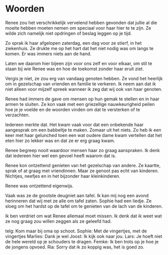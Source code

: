 Woorden
=======

Renee zou het verschrikkelijk vervelend hebben gevonden dat jullie al
die moeite hebben moeten nemen om speciaal voor haar hier te te
zijn. Ze wilde zich namelijk niet opdringen of beslag leggen op je
tijd.

Zo sprak ik haar afgelopen zaterdag, een dag voor ze stierf, in het
ziekenhuis. Ze drukte me op het hart dat het niet nodig was om langs
te komen. Er was immers niets aan de hand.

Laten we daarom hier bijeen zijn voor ons zelf en voor elkaar, om stil
te staan bij wie Renee was en hoe de toekomst zonder haar eruit ziet.

Vergis je niet, ze zou erg van vandaag genoten hebben. Ze vond het
heerlijk om in gezelschap van vrienden en familie te verkeren. Ik neem
aan dat ik niet alleen voor mijzelf spreek wanneer ik zeg dat wij ook van
haar genoten.

Renee had immers de gave om mensen op hun gemak te stellen en in haar
armen te sluiten. Ze kon vaak met een griezellige nauwkeurigheid
peilen hoe je je voelde en de woorden vinden om dat te versterken of
te verzachten.

Iedereen merkte dat. Het kwam vaak voor dat een onbekende haar
aangesprak om een babbeltje te maken. Zomaar uit het niets. Zo heb ik
een keer met haar gelunched toen een wat oudere dame kwam vertellen
dat het eten hier zo lekker was en dat ze er erg graag kwam.

Renee begreep nooit waardoor mensen haar zo graag aanspraken. Ik denk
dat iedereen hier wel een gevoel heeft waarom dat is.

Renee kon ontzettend genieten van het gezelschap van andere. Ze
kaartte, sprak of at graag met vriendinnen. Maar ze genoot pas echt
van kinderen. Nichtjes, neefjes en in het bijzonder haar
kleinkinderen.


Renee was ontzettend eigenwijs.


Vaak was ze de grootste deugniet aan tafel. Ik kan mij nog een avond
herinneren dat wij met ze alle om tafel zaten. Sophie had een liedje.
Ze sloeg om het hardst op de tafel om te genieten van de lach van de
kinderen.

Ik ben verdriet om wat Renee allemaal moet missen. Ik denk dat ik weet
wat ze nog graag zou willen zeggen als ze geleefd had.

telg: Kom maar bij oma op schoot.
Sophie: Met de vingertjes, met de vingertjes
Marlies: Dank je wel
Joost: Ik kijk ook naar jou.
Lars: Je hoeft niet de hele wereld op je schouders te dragen.
Femke: Ik ben trots op je hoe je de jongens opvoed.
Ria: Sorry dat ik zo koppig was, het is goed zo.

